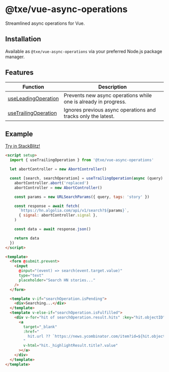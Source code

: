 # @txe/vue-async-operations

Streamlined async operations for Vue.

## Installation

Available as `@txe/vue-async-operations` via your preferred Node.js package manager.

## Features

| Function                                       | Description                                                     |
| ---------------------------------------------- | --------------------------------------------------------------- |
| [useLeadingOperation](src/leading/README.md)   | Prevents new async operations while one is already in progress. |
| [useTrailingOperation](src/trailing/README.md) | Ignores previous async operations and tracks only the latest.   |

## Example

[Try in StackBlitz!](https://stackblitz.com/edit/vitejs-vite-camb7nef?file=src%2FApp.vue)

```html
<script setup>
  import { useTrailingOperation } from '@txe/vue-async-operations'

  let abortController = new AbortController()

  const [search, searchOperation] = useTrailingOperation(async (query) => {
    abortController.abort('replaced')
    abortController = new AbortController()

    const params = new URLSearchParams({ query, tags: 'story' })

    const response = await fetch(
      `https://hn.algolia.com/api/v1/search?${params}`,
      { signal: abortController.signal },
    )

    const data = await response.json()

    return data
  })
</script>

<template>
  <form @submit.prevent>
    <input
      @input="(event) => search(event.target.value)"
      type="text"
      placeholder="Search HN stories..."
    />
  </form>

  <template v-if="searchOperation.isPending">
    <div>Searching...</div>
  </template>
  <template v-else-if="searchOperation.isFulfilled">
    <div v-for="hit of searchOperation.result.hits" :key="hit.objectID">
      <a
        target="_blank"
        :href="
          hit.url ?? `https://news.ycombinator.com/item?id=${hit.objectID}`
        "
        v-html="hit._highlightResult.title?.value"
      ></a>
    </div>
  </template>
</template>
```

